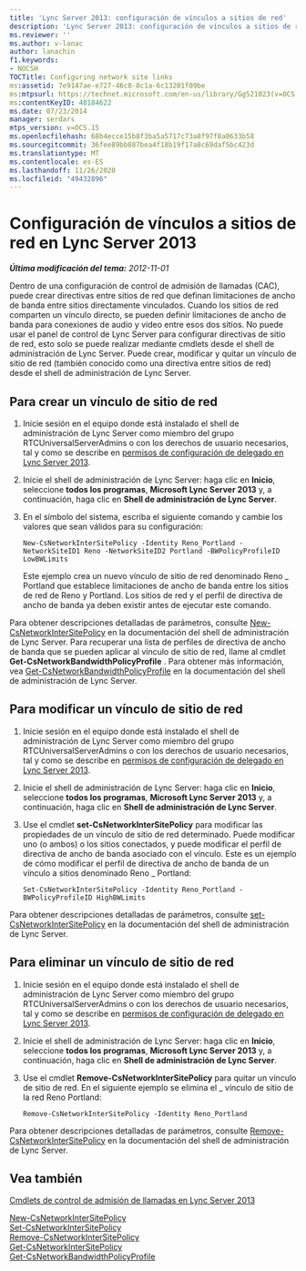 ```yaml
---
title: 'Lync Server 2013: configuración de vínculos a sitios de red'
description: 'Lync Server 2013: configuración de vínculos a sitios de red.'
ms.reviewer: ''
ms.author: v-lanac
author: lanachin
f1.keywords:
- NOCSH
TOCTitle: Configuring network site links
ms:assetid: 7e9147ae-e727-46c8-8c1a-6c13201f09be
ms:mtpsurl: https://technet.microsoft.com/en-us/library/Gg521023(v=OCS.15)
ms:contentKeyID: 48184622
ms.date: 07/23/2014
manager: serdars
mtps_version: v=OCS.15
ms.openlocfilehash: 68b4ecce15b8f3ba5a5717c73a8f97f8a0633b58
ms.sourcegitcommit: 36fee89bb887bea4f18b19f17a8c69daf5bc423d
ms.translationtype: MT
ms.contentlocale: es-ES
ms.lasthandoff: 11/26/2020
ms.locfileid: "49432896"
---
```

# <a name="configuring-network-site-links-in-lync-server-2013"></a>Configuración de vínculos a sitios de red en Lync Server 2013

<div data-xmlns="http://www.w3.org/1999/xhtml">

<div class="topic" data-xmlns="http://www.w3.org/1999/xhtml" data-msxsl="urn:schemas-microsoft-com:xslt" data-cs="https://msdn.microsoft.com/">

<div data-asp="https://msdn2.microsoft.com/asp">



</div>

<div id="mainSection">

<div id="mainBody">

<span> </span>

_**Última modificación del tema:** 2012-11-01_

Dentro de una configuración de control de admisión de llamadas (CAC), puede crear directivas entre sitios de red que definan limitaciones de ancho de banda entre sitios directamente vinculados. Cuando los sitios de red comparten un vínculo directo, se pueden definir limitaciones de ancho de banda para conexiones de audio y vídeo entre esos dos sitios. No puede usar el panel de control de Lync Server para configurar directivas de sitio de red, esto solo se puede realizar mediante cmdlets desde el shell de administración de Lync Server. Puede crear, modificar y quitar un vínculo de sitio de red (también conocido como una directiva entre sitios de red) desde el shell de administración de Lync Server.

<div>

## <a name="to-create-a-network-site-link"></a>Para crear un vínculo de sitio de red

1.  Inicie sesión en el equipo donde está instalado el shell de administración de Lync Server como miembro del grupo RTCUniversalServerAdmins o con los derechos de usuario necesarios, tal y como se describe en [permisos de configuración de delegado en Lync Server 2013](lync-server-2013-delegate-setup-permissions.md).

2.  Inicie el shell de administración de Lync Server: haga clic en **Inicio**, seleccione **todos los programas**, **Microsoft Lync Server 2013** y, a continuación, haga clic en **Shell de administración de Lync Server**.

3.  En el símbolo del sistema, escriba el siguiente comando y cambie los valores que sean válidos para su configuración:
    
        New-CsNetworkInterSitePolicy -Identity Reno_Portland -NetworkSiteID1 Reno -NetworkSiteID2 Portland -BWPolicyProfileID LowBWLimits
    
    Este ejemplo crea un nuevo vínculo de sitio de red denominado Reno \_ Portland que establece limitaciones de ancho de banda entre los sitios de red de Reno y Portland. Los sitios de red y el perfil de directiva de ancho de banda ya deben existir antes de ejecutar este comando.

Para obtener descripciones detalladas de parámetros, consulte [New-CsNetworkInterSitePolicy](https://docs.microsoft.com/powershell/module/skype/New-CsNetworkInterSitePolicy) en la documentación del shell de administración de Lync Server. Para recuperar una lista de perfiles de directiva de ancho de banda que se pueden aplicar al vínculo de sitio de red, llame al cmdlet **Get-CsNetworkBandwidthPolicyProfile** . Para obtener más información, vea [Get-CsNetworkBandwidthPolicyProfile](https://docs.microsoft.com/powershell/module/skype/Get-CsNetworkBandwidthPolicyProfile) en la documentación del shell de administración de Lync Server.

</div>

<div>

## <a name="to-modify-a-network-site-link"></a>Para modificar un vínculo de sitio de red

1.  Inicie sesión en el equipo donde está instalado el shell de administración de Lync Server como miembro del grupo RTCUniversalServerAdmins o con los derechos de usuario necesarios, tal y como se describe en [permisos de configuración de delegado en Lync Server 2013](lync-server-2013-delegate-setup-permissions.md).

2.  Inicie el shell de administración de Lync Server: haga clic en **Inicio**, seleccione **todos los programas**, **Microsoft Lync Server 2013** y, a continuación, haga clic en **Shell de administración de Lync Server**.

3.  Use el cmdlet **set-CsNetworkInterSitePolicy** para modificar las propiedades de un vínculo de sitio de red determinado. Puede modificar uno (o ambos) o los sitios conectados, y puede modificar el perfil de directiva de ancho de banda asociado con el vínculo. Este es un ejemplo de cómo modificar el perfil de directiva de ancho de banda de un vínculo a sitios denominado Reno \_ Portland:
    
        Set-CsNetworkInterSitePolicy -Identity Reno_Portland -BWPolicyProfileID HighBWLimits

Para obtener descripciones detalladas de parámetros, consulte [set-CsNetworkInterSitePolicy](https://docs.microsoft.com/powershell/module/skype/Set-CsNetworkInterSitePolicy) en la documentación del shell de administración de Lync Server.

</div>

<div>

## <a name="to-delete-a-network-site-link"></a>Para eliminar un vínculo de sitio de red

1.  Inicie sesión en el equipo donde está instalado el shell de administración de Lync Server como miembro del grupo RTCUniversalServerAdmins o con los derechos de usuario necesarios, tal y como se describe en [permisos de configuración de delegado en Lync Server 2013](lync-server-2013-delegate-setup-permissions.md).

2.  Inicie el shell de administración de Lync Server: haga clic en **Inicio**, seleccione **todos los programas**, **Microsoft Lync Server 2013** y, a continuación, haga clic en **Shell de administración de Lync Server**.

3.  Use el cmdlet **Remove-CsNetworkInterSitePolicy** para quitar un vínculo de sitio de red. En el siguiente ejemplo se elimina el \_ vínculo de sitio de la red Reno Portland:
    
        Remove-CsNetworkInterSitePolicy -Identity Reno_Portland

Para obtener descripciones detalladas de parámetros, consulte [Remove-CsNetworkInterSitePolicy](https://docs.microsoft.com/powershell/module/skype/Remove-CsNetworkInterSitePolicy) en la documentación del shell de administración de Lync Server.

</div>

<div>

## <a name="see-also"></a>Vea también


[Cmdlets de control de admisión de llamadas en Lync Server 2013](https://docs.microsoft.com/powershell/module/skype/)  


[New-CsNetworkInterSitePolicy](https://docs.microsoft.com/powershell/module/skype/New-CsNetworkInterSitePolicy)  
[Set-CsNetworkInterSitePolicy](https://docs.microsoft.com/powershell/module/skype/Set-CsNetworkInterSitePolicy)  
[Remove-CsNetworkInterSitePolicy](https://docs.microsoft.com/powershell/module/skype/Remove-CsNetworkInterSitePolicy)  
[Get-CsNetworkInterSitePolicy](https://docs.microsoft.com/powershell/module/skype/Get-CsNetworkInterSitePolicy)  
[Get-CsNetworkBandwidthPolicyProfile](https://docs.microsoft.com/powershell/module/skype/Get-CsNetworkBandwidthPolicyProfile)  
  

</div>

</div>

<span> </span>

</div>

</div>

</div>

